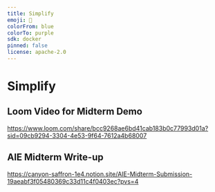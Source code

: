 ```yaml
---
title: Simplify
emoji: 🧠 
colorFrom: blue
colorTo: purple
sdk: docker
pinned: false
license: apache-2.0
---
```


# Simplify

## Loom Video for Midterm Demo
https://www.loom.com/share/bcc9268ae6bd41cab183b0c77993d01a?sid=09cb9294-3304-4e53-9f64-7612a4b68007

## AIE Midterm Write-up
https://canyon-saffron-1e4.notion.site/AIE-Midterm-Submission-19aeabf3f05480369c33d11c4f0403ec?pvs=4